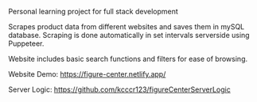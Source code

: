 Personal learning project for full stack development

Scrapes product data from different websites and saves them in mySQL database. Scraping is done automatically in set intervals serverside using Puppeteer.

Website includes basic search functions and filters for ease of browsing.

Website Demo: https://figure-center.netlify.app/

Server Logic: https://github.com/kcccr123/figureCenterServerLogic

